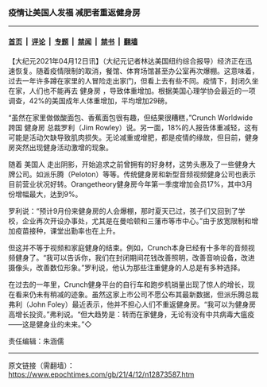 ### 疫情让美国人发福 减肥者重返健身房

---

#### [首页](../../../..?n12873587) &nbsp;|&nbsp; [评论](../../../../../epoch-comment?n12873587) &nbsp;|&nbsp; [专题](../../../../../epoch-special?n12873587) &nbsp;|&nbsp; [禁闻](../../../../../epoch-news?n12873587) &nbsp;|&nbsp; [禁书](../../../../../books?n12873587) &nbsp;|&nbsp; [翻墙](https://github.com/gfw-breaker/nogfw/blob/master/README.md?n12873587)


<div class="post_content" id="artbody" itemprop="articleBody">
 <!-- article content begin -->
 <p>
  【大纪元2021年04月12日讯】（大纪元记者林达美国纽约综合报导）经济正在迅速恢复。随着疫情限制的取消，餐馆、体育场馆甚至办公室再次爆棚。这意味着，过去一年许多蹲在家里的人冒险走出家门，但看上去有些不同。疫情下，封闭久坐在家，人们也不能再去
  <ok href="https://www.epochtimes.com/gb/tag/%E5%81%A5%E8%BA%AB%E6%88%BF.html">
   健身房
  </ok>
  ，导致体重增加。根据美国心理学协会最近的一项调查，42%的美国成年人体重增加，平均增加29磅。
 </p>
 <p>
  “虽然在家里做做酸面包、香蕉面包很有趣，但结果很糟糕，”Crunch Worldwide跨国
  <ok href="https://www.epochtimes.com/gb/tag/%E5%81%A5%E8%BA%AB%E6%88%BF.html">
   健身房
  </ok>
  总裁罗利（Jim Rowley）说。另一面，18%的人报告体重减轻，这有可能是活动欠缺导致肌肉损失。无论减重或增肥，都是疫情的缘故，但目前，健身房突然出现健身活动激增的现象。
 </p>
 <p>
  随着
  <ok href="https://www.epochtimes.com/gb/tag/%E7%BE%8E%E5%9B%BD%E4%BA%BA.html">
   美国人
  </ok>
  走出阴影，开始追求之前曾拥有的好身材，这势头惠及了一些健身大牌公司。如派乐腾（Peloton）等等。传统健身房和新型音频视频健身公司也表示目前营业状况好转。Orangetheory健身房今年第一季度增加会员17%，其中3月份增幅最大，达到9%。
 </p>
 <p>
  罗利说：“预计9月份来健身房的人会爆棚，那时夏天已过，孩子们又回到了学校，企业再次开设办事处，尤其是在曼哈顿和三藩市等市中心。”由于放宽限制和增加疫苗接种，课堂出勤率也在上升。
 </p>
 <p>
  但这并不等于视频和家庭健身的结束。例如，Crunch本身已经有十多年的音频视频健身了。“我可以告诉你，我们在封闭期间花钱改善照明，改善音响设备，改进摄像头，改善数位形象。”罗利说，他认为那些注重健身的人总是有多种选择。
 </p>
 <p>
  在过去的一年里，Crunch健身平台的自行车和跑步机销量出现了惊人的增长，现在看来仍未有稍减的迹象。虽然这家上市公司不愿公布其最新数据，但派乐腾总裁弗利（John Foley）最近表示，他并不担心人们不重返健身房。“我可以为健身房高增长投资。”弗利说。“但大趋势是：转而在家健身，无论有没有中共病毒大瘟疫——这是健身业的未来。”◇
 </p>
 <p>
  责任编辑：朱涵儒
 </p>
 <!-- article content end -->
 <div id="below_article_ad">
 </div>
</div>


---

原文链接（需翻墙）：https://www.epochtimes.com/gb/21/4/12/n12873587.htm